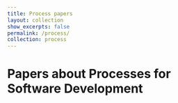 ```yaml
---
title: Process papers
layout: collection
show_excerpts: false
permalink: /process/
collection: process
---
```


# Papers about Processes for Software Development
